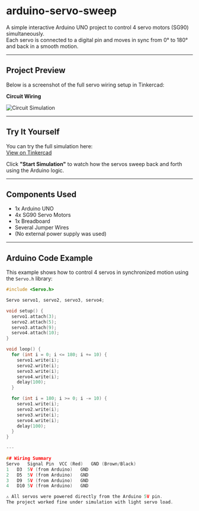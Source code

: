 # arduino-servo-sweep

A simple interactive Arduino UNO project to control 4 servo motors (SG90) simultaneously.  
Each servo is connected to a digital pin and moves in sync from 0° to 180° and back in a smooth motion.

---

## Project Preview

Below is a screenshot of the full servo wiring setup in Tinkercad:

**Circuit Wiring**

![Circuit Simulation](images/Screenshot%202025-07-18%20015732.png)

---

## Try It Yourself

You can try the full simulation here:  
 [View on Tinkercad]([https://www.tinkercad.com/](https://www.tinkercad.com/things/9ysM454EFyN-incredible-gaaris-kasi))

Click **"Start Simulation"** to watch how the servos sweep back and forth using the Arduino logic.

---

## Components Used

- 1x Arduino UNO  
- 4x SG90 Servo Motors  
- 1x Breadboard  
- Several Jumper Wires  
- (No external power supply was used)

---

## Arduino Code Example

This example shows how to control 4 servos in synchronized motion using the `Servo.h` library:

```cpp
#include <Servo.h>

Servo servo1, servo2, servo3, servo4;

void setup() {
  servo1.attach(3);
  servo2.attach(5);
  servo3.attach(9);
  servo4.attach(10);
}

void loop() {
  for (int i = 0; i <= 180; i += 10) {
    servo1.write(i);
    servo2.write(i);
    servo3.write(i);
    servo4.write(i);
    delay(100);
  }

  for (int i = 180; i >= 0; i -= 10) {
    servo1.write(i);
    servo2.write(i);
    servo3.write(i);
    servo4.write(i);
    delay(100);
  }
}

---

## Wiring Summary
Servo	Signal Pin	VCC (Red)	GND (Brown/Black)
1	D3	5V (from Arduino)	GND
2	D5	5V (from Arduino)	GND
3	D9	5V (from Arduino)	GND
4	D10	5V (from Arduino)	GND

⚠ All servos were powered directly from the Arduino 5V pin.
The project worked fine under simulation with light servo load.
